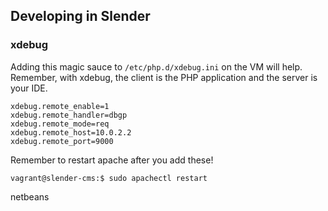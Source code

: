 ## Developing in Slender

### xdebug

Adding this magic sauce to `/etc/php.d/xdebug.ini` on the VM will help.  Remember, with xdebug, the client is the PHP application and the server is your IDE.

```
xdebug.remote_enable=1
xdebug.remote_handler=dbgp
xdebug.remote_mode=req
xdebug.remote_host=10.0.2.2
xdebug.remote_port=9000
```

Remember to restart apache after you add these!

```
vagrant@slender-cms:$ sudo apachectl restart
```

netbeans

